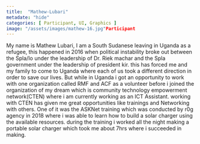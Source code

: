 ```yaml
---
title:  "Mathew-Lubari"
metadate: "hide"
categories: [ Participant, UI, Graphics ]
image: "/assets/images/mathew-16.jpg"Participant
---
```



My name is Mathew Lubari, I am a South Sudanese leaving in Uganda as a refugee, this happened in 2016 when political instability broke out between the Spla/Io under the leadership of Dr. Riek machar and the Spla government under the leadership of president kir. this has forced me and my family to come to Uganda where each of us took a different direction in order to save our lives. But while in Uganda i got an opportunity to work with one organization called RMF and ACF as a volunteer before i joined the organization of my dream which is community technology empowerment network(CTEN) where i am currently working as an ICT Assistant. working with CTEN has given me great opportunities like trainings and Networking with others. One of it was the ASKNet training which was conducted by r0g agency in 2018 where i was able to learn how to build a solar charger using the available resources. during the training i worked all the night making a portable solar charger which took me about 7hrs where i succeeded in making.

